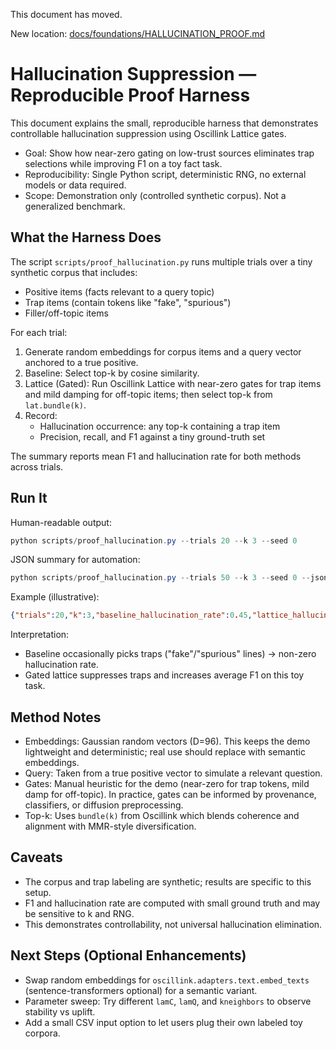 This document has moved.

New location: [docs/foundations/HALLUCINATION_PROOF.md](./foundations/HALLUCINATION_PROOF.md)
# Hallucination Suppression — Reproducible Proof Harness

This document explains the small, reproducible harness that demonstrates controllable hallucination suppression using Oscillink Lattice gates.

- Goal: Show how near-zero gating on low-trust sources eliminates trap selections while improving F1 on a toy fact task.
- Reproducibility: Single Python script, deterministic RNG, no external models or data required.
- Scope: Demonstration only (controlled synthetic corpus). Not a generalized benchmark.

## What the Harness Does

The script `scripts/proof_hallucination.py` runs multiple trials over a tiny synthetic corpus that includes:

- Positive items (facts relevant to a query topic)
- Trap items (contain tokens like "fake", "spurious")
- Filler/off-topic items

For each trial:

1. Generate random embeddings for corpus items and a query vector anchored to a true positive.
2. Baseline: Select top-k by cosine similarity.
3. Lattice (Gated): Run Oscillink Lattice with near-zero gates for trap items and mild damping for off-topic items; then select top-k from `lat.bundle(k)`.
4. Record:
   - Hallucination occurrence: any top-k containing a trap item
   - Precision, recall, and F1 against a tiny ground-truth set

The summary reports mean F1 and hallucination rate for both methods across trials.

## Run It

Human-readable output:

```powershell
python scripts/proof_hallucination.py --trials 20 --k 3 --seed 0
```

JSON summary for automation:

```powershell
python scripts/proof_hallucination.py --trials 50 --k 3 --seed 0 --json
```

Example (illustrative):
```json
{"trials":20,"k":3,"baseline_hallucination_rate":0.45,"lattice_hallucination_rate":0.0,"baseline_f1_mean":0.32,"lattice_f1_mean":0.54}
```

Interpretation:
- Baseline occasionally picks traps ("fake"/"spurious" lines) → non-zero hallucination rate.
- Gated lattice suppresses traps and increases average F1 on this toy task.

## Method Notes

- Embeddings: Gaussian random vectors (D=96). This keeps the demo lightweight and deterministic; real use should replace with semantic embeddings.
- Query: Taken from a true positive vector to simulate a relevant question.
- Gates: Manual heuristic for the demo (near-zero for trap tokens, mild damp for off-topic). In practice, gates can be informed by provenance, classifiers, or diffusion preprocessing.
- Top-k: Uses `bundle(k)` from Oscillink which blends coherence and alignment with MMR-style diversification.

## Caveats

- The corpus and trap labeling are synthetic; results are specific to this setup.
- F1 and hallucination rate are computed with small ground truth and may be sensitive to k and RNG.
- This demonstrates controllability, not universal hallucination elimination.

## Next Steps (Optional Enhancements)

- Swap random embeddings for `oscillink.adapters.text.embed_texts` (sentence-transformers optional) for a semantic variant.
- Parameter sweep: Try different `lamC`, `lamQ`, and `kneighbors` to observe stability vs uplift.
- Add a small CSV input option to let users plug their own labeled toy corpora.

